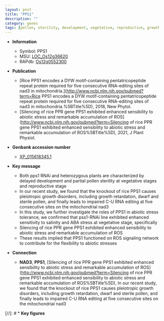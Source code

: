 ```yaml
---
layout: post
title: "PPS1"
description: ""
category: genes
tags: [pollen, sterility, development, vegetative, reproductive, growth, salinity, abiotic stress,  ABA , stress, biotic stress, dwarf, sterile, ABA, stress tolerance]
---
```


* **Information**  
    + Symbol: PPS1  
    + MSU: [LOC_Os12g36620](http://rice.uga.edu/cgi-bin/ORF_infopage.cgi?orf=LOC_Os12g36620)  
    + RAPdb: [Os12g0552300](http://rapdb.dna.affrc.go.jp/viewer/gbrowse_details/irgsp1?name=Os12g0552300)  

* **Publication**  
    + [Rice PPS1 encodes a DYW motif-containing pentatricopeptide repeat protein required for five consecutive RNA-editing sites of nad3 in mitochondria.](http://www.ncbi.nlm.nih.gov/pubmed?term=Rice PPS1 encodes a DYW motif-containing pentatricopeptide repeat protein required for five consecutive RNA-editing sites of nad3 in mitochondria.%5BTitle%5D), 2018, New Phytol.
    + [Silencing of rice PPR gene PPS1 exhibited enhanced sensibility to abiotic stress and remarkable accumulation of ROS](http://www.ncbi.nlm.nih.gov/pubmed?term=Silencing of rice PPR gene PPS1 exhibited enhanced sensibility to abiotic stress and remarkable accumulation of ROS%5BTitle%5D), 2021, J Plant Physiol.

* **Genbank accession number**  
    + [XP_015618345.1](http://www.ncbi.nlm.nih.gov/nuccore/XP_015618345.1)

* **Key message**  
    + Both pps1 RNAi and heterozygous plants are characterized by delayed development and partial pollen sterility at vegetative stages and reproductive stage
    + In our recent study, we found that the knockout of rice PPS1 causes pleiotropic growth disorders, including growth retardation, dwarf and sterile pollen, and finally leads to impaired C-U RNA editing at five consecutive sites on the mitochondrial nad3
    + In this study, we further investigate the roles of PPS1 in abiotic stress tolerance, we confirmed that pss1-RNAi line exhibited enhanced sensitivity to salinity and ABA stress at vegetative stage, specifically
    + Silencing of rice PPR gene PPS1 exhibited enhanced sensibility to abiotic stress and remarkable accumulation of ROS
    + These results implied that PPS1 functioned on ROS signaling network to contribute for the flexibility to abiotic stresses

* **Connection**  
    + __NAD3__, __PPS1__, [Silencing of rice PPR gene PPS1 exhibited enhanced sensibility to abiotic stress and remarkable accumulation of ROS](http://www.ncbi.nlm.nih.gov/pubmed?term=Silencing of rice PPR gene PPS1 exhibited enhanced sensibility to abiotic stress and remarkable accumulation of ROS%5BTitle%5D),  In our recent study, we found that the knockout of rice PPS1 causes pleiotropic growth disorders, including growth retardation, dwarf and sterile pollen, and finally leads to impaired C-U RNA editing at five consecutive sites on the mitochondrial nad3

[//]: # * **Key figures**  


